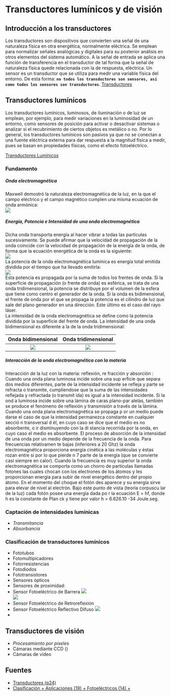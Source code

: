 # Transductores lumínicos y de visión
## Introducción a los transductores
Los transductores son dispositivos que convierten una señal de una naturaleza física en otra energética, normalmente eléctrica. Se emplean para normalizar señales analógicas y digitales para su posterior análisis en otros elementos del sistema automático.
A la señal de entrada se aplica una función de transferencia en el transductor de tal forma que la señal de naturaleza física quede relacionada con la de respuesta, eléctrica.
Un sensor es un transductor que se utiliza para medir una variable física del entorno. De esta forma: **`no todos los transductores son sensores, así como todos los sensores son transductores`**.
[Transductores](https://waleskadorante.wordpress.com/2017/01/23/transductor/)

## Transductores lumínicos
Los transductores lumínicos, luminosos, de iluminación o de luz se emplean, por ejemplo, para medir variaciones en la luminosidad de un entorno, como sensores de posición para activar o desactivar sistemas o analizar si el recubrimiento de  ciertos objetos es metálico o no.
Por lo general, los transductores lumínicos son pasivos ya que no se conectan a una fuente eléctrica externa para dar respuesta a la magnitud física a medir, pues se basan en propiedades físicas, como el efecto fotoeléctrico.

[Transductores Lumínicos](https://waleskadorante.wordpress.com/2017/01/23/transductores-luminosos/)
### Fundamento
##### *Onda electromagnética*
Maxwell demostró la naturaleza electromagnética de la luz, en la que el campo eléctrico y el campo magnético cumplen una misma ecuación de onda armónica:  
[![](http://i.imgur.com/eN9KGB3.png)](http://i.imgur.com/TY27u5t.png)
##### *Energía, Potencia e Intensidad de una onda electromagnética*
Dicha onda transporta energía al hacer vibrar a todas las partículas sucesivamente. Se puede afirmar que la velocidad de propagación de la onda coincide con la velocidad de propagación de la energía de la onda, de forma que la ecuación energética de la onda es la siguiente:  
[![](http://i.imgur.com/4LJM94K.png)](http://i.imgur.com/wG00ymL.png)  
La potencia de la onda electromagnética lumínica es energía total emitida dividida por el tiempo que ha llevado emitirla:  
[![](http://i.imgur.com/FguUgGV.png)](http://i.imgur.com/liAbM6i.png)  
Esta potencia es propagada por la suma de todos los frentes de onda. Si la superficie de propagación (o frente de onda) es esférica, se trata de una onda tridimensional, la potencia se distribuye por el volumen de la esfera que tiene como centro el generador de la onda. Si la onda es bidimensional, el frente de onda por el que se propaga la potencia es el cilindro de luz que sale del plano generador en una dirección. Este último es el caso del rayo láser.  
La  intensidad de la onda electromagnética se define como la potencia dividida por la superficie del frente de onda. La intensidad de una onda bidimensional es diferente a la de la onda tridimensional:

| Onda bidimensional | Onda tridimensional |
|:------------------:|:-------------------:|
| [![](http://i.imgur.com/VpII9ZR.png)](http://i.imgur.com/VpII9ZR.png) | [![](http://i.imgur.com/JIE3zl9.png)](http://i.imgur.com/JIE3zl9.png) |

##### *Interacción de la onda electromagnética con la materia*
Interacción de la luz con la materia: reflexión, re
fracción y absorción
:  
Cuando una onda plana luminosa incide sobre una sup
erficie que separa dos medios diferentes, 
parte de la intensidad incidente se refleja y parte
 se refracta o transmite, cumpliendose que la suma 
de 
las  intensidades  reflejada  y  refractada  (o  transmit
ida)  es  igual  a  la  intensidad  incidente.    Si  la  ond
a 
luminosa  incide  sobre  una  lámina  de  caras  plano-par
alelas,  también  se  produce  el  fenómeno  de 
reflexión y transmisión a través de la lámina. 
Cuando una onda plana electromagnética se propaga p
or un medio puede darse el caso de que la 
intensidad  permanezca  constante  en  cualquier  secció
n  transversal  d  él,  en  cuyo  caso  se  dice  que  el 
medio  es  no  absorbente,  o  ir  disminuyendo  con  la  di
stancia  recorrida  por  la  onda,  en  cuyo  caso  el 
medio es absorbente. El proceso de absorción de la 
intensidad de una onda por un medio depende de la 
frecuencia   de   la   onda.   Para   frecuencias   relativamen
te   bajas   (inferiores   a   20   Ghz)   la   onda 
electromagnética proporciona energía cinética a las
 moléculas y éstas rozan entre sí por lo que pierde
n 
7
parte  de  la  energía  (que  se  convierte  casi  siempre 
en  calor).  Cuando  la  frecuencia  es  muy  superior  la 
onda  electromagnética  se  comporta  como  un  chorro  de
  partículas  llamadas  fotones  las  cuales  chocan 
con  los  electrones  de  los  átomos  y  les  proporcionan
  energía  para  subir  de  nivel  energético  dentro  del 
propio átomo. En el momento del choque el fotón des
aparece y su energía sirve para elevar de nivel al 
electrón. Bajo este punto de vista (teoría corpuscu
lar de la luz) cada fotón posee una energía dada po
r 
la ecuación E = hf, donde h es la constante de Plan
ck y tiene por valor h = 6.626.10
-34
 Joule.seg. 

### Captación de intensidades lumínicas
 * *Transmitancia*
 * *Absorbancia*
### Clasificación de transductores lumínicos

 * Fototubos
 * Fotomultipicadores
 * Fotorresistencias
 * Fotodiodos
 * Fototransistores
 * Sensores ópticos
  * Sensores de proximidad:
  * Sensor Fotoeléctrico de Barrera
   ![](http://i.imgur.com/yL67fZJ.png)  
   ![](http://i.imgur.com/UXGZ66e.png)  
  * Sensor Fotoeléctrico de Retroreflexión
  * Sensor Fotoeléctrico Reflectivo Difuso
   ![](http://i.imgur.com/HthE5bX.png)  
  * 
## Transductores de visión
 * *Procesamiento por píxeles*
 * Cámaras mediante CCD () [](https://commons.wikimedia.org/wiki/File:Delta-Doped_Charged_Coupled_Devices_(CCD)_for_Ultra-Violet_and_Visible_Detection.jpg)
   [](http://wwwuser.cnb.csic.es/~fotonica/Photonic_en/Review/ccd1.htm)
 * Cámaras de vídeo
## Fuentes
 * [Transductores (p24)](http://iesalfonsox.es/wp-content/uploads/2015/07/Tema10.-transductores.-Sus-tipos.pdf)
 * [Clasificación + Aplicaciones (19) + Fotoeléctricos (14) + ](http://www.eudim.uta.cl/files/5813/2069/8949/fm_Ch03_mfuentesm.pdf)
